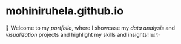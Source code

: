 # mohiniruhela.github.io
👋 Welcome to my <i>portfolio</i>, where I showcase my <i>data analysis</i> and <i>visualization</i> projects and highlight my skills and insights! 📊✨
